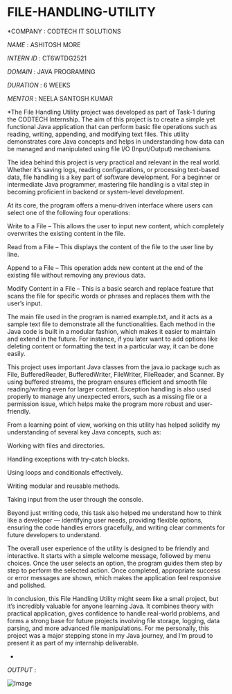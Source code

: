 # FILE-HANDLING-UTILITY

*COMPANY : CODTECH IT SOLUTIONS

*NAME* : ASHITOSH MORE

*INTERN ID* : CT6WTDG2521 

*DOMAIN* : JAVA PROGRAMING

*DURATION* : 6 WEEKS

*MENTOR* : NEELA SANTOSH KUMAR

*The File Handling Utility project was developed as part of Task-1 during the CODTECH Internship. The aim of this project is to create a simple yet functional Java application that can perform basic file operations such as reading, writing, appending, and modifying text files. This utility demonstrates core Java concepts and helps in understanding how data can be managed and manipulated using file I/O (Input/Output) mechanisms.

The idea behind this project is very practical and relevant in the real world. Whether it’s saving logs, reading configurations, or processing text-based data, file handling is a key part of software development. For a beginner or intermediate Java programmer, mastering file handling is a vital step in becoming proficient in backend or system-level development.

At its core, the program offers a menu-driven interface where users can select one of the following four operations:

Write to a File – This allows the user to input new content, which completely overwrites the existing content in the file.

Read from a File – This displays the content of the file to the user line by line.

Append to a File – This operation adds new content at the end of the existing file without removing any previous data.

Modify Content in a File – This is a basic search and replace feature that scans the file for specific words or phrases and replaces them with the user’s input.

The main file used in the program is named example.txt, and it acts as a sample text file to demonstrate all the functionalities. Each method in the Java code is built in a modular fashion, which makes it easier to maintain and extend in the future. For instance, if you later want to add options like deleting content or formatting the text in a particular way, it can be done easily.

This project uses important Java classes from the java.io package such as File, BufferedReader, BufferedWriter, FileWriter, FileReader, and Scanner. By using buffered streams, the program ensures efficient and smooth file reading/writing even for larger content. Exception handling is also used properly to manage any unexpected errors, such as a missing file or a permission issue, which helps make the program more robust and user-friendly.

From a learning point of view, working on this utility has helped solidify my understanding of several key Java concepts, such as:

Working with files and directories.

Handling exceptions with try-catch blocks.

Using loops and conditionals effectively.

Writing modular and reusable methods.

Taking input from the user through the console.

Beyond just writing code, this task also helped me understand how to think like a developer — identifying user needs, providing flexible options, ensuring the code handles errors gracefully, and writing clear comments for future developers to understand.

The overall user experience of the utility is designed to be friendly and interactive. It starts with a simple welcome message, followed by menu choices. Once the user selects an option, the program guides them step by step to perform the selected action. Once completed, appropriate success or error messages are shown, which makes the application feel responsive and polished.

In conclusion, this File Handling Utility might seem like a small project, but it’s incredibly valuable for anyone learning Java. It combines theory with practical application, gives confidence to handle real-world problems, and forms a strong base for future projects involving file storage, logging, data parsing, and more advanced file manipulations. For me personally, this project was a major stepping stone in my Java journey, and I’m proud to present it as part of my internship deliverable.

*

*OUTPUT* :

![Image](https://github.com/user-attachments/assets/a4d6ca8d-512c-478b-aea5-310ccab09a45)
